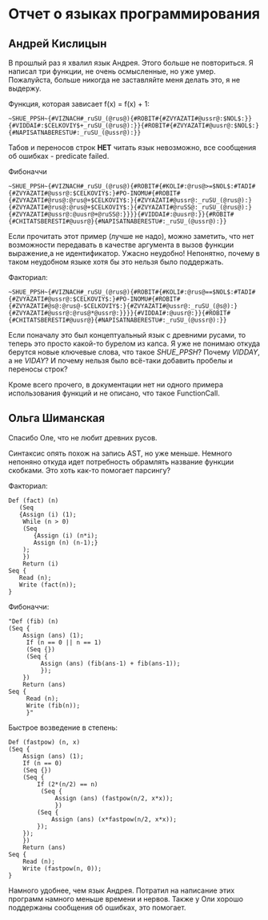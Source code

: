 # Отчет о языках программирования

## Андрей Кислицын

В прошлый раз я хвалил язык Андрея. Этого больше не повториться. Я написал три функции, не очень осмысленные, но уже умер. Пожалуйста, больше никогда не заставляйте меня делать это, я не выдержу. 

Функция, которая зависает f(x) = f(x) + 1:
```
~SHUE_PPSH~{#VIZNACH#_ruSU_(@rus@){#ROBIT#{#ZVYAZATI#@ussr@:$NOL$:}}{#VIDDAI#:$CELKOVIY$+_ruSU_(@rus@):}}{#ROBIT#{#ZVYAZATI#@uusr@:$NOL$:}{#NAPISATNABERESTU#:_ruSU_(@ussr@):}}
```

Табов и переносов строк **НЕТ** читать язык невозможно, все сообщения об ошибках - predicate failed. 


Фибоначчи
```
~SHUE_PPSH~{#VIZNACH#_ruSU_(@rus@){#ROBIT#{#KOLI#:@rus@>=$NOL$:#TADI#{#ZVYAZATI#@ussr@:$CELKOVIY$:}#PO-INOMU#{#ROBIT#{#ZVYAZATI#@rus@:@rus@+$CELKOVIY$:}{#ZVYAZATI#@ussr@:_ruSU_(@rus@):}{#ZVYAZATI#@rus@:@rus@+$CELKOVIY$:}{#ZVYAZATI#@ruSS@:_ruSU_(@rus@):}{#ZVYAZATI#@ussr@:@uusr@+@ruSS@:}}}}{#VIDDAI#:@uusr@:}}{#ROBIT#{#CHITATSBERESTI#@uusr@}{#NAPISATNABERESTU#:_ruSU_(@ussr@):}}
```

Если прочитать этот пример (лучше не надо), можно заметить, что нет возможности передавать в качестве аргумента в вызов функции выражение,а не идентификатор. Ужасно неудобно! Непонятнo, почему в таком неудобном языкe хотя бы это нельзя было поддержать. 

Факториал:
```
~SHUE_PPSH~{#VIZNACH#_ruSU_(@rus@){#ROBIT#{#KOLI#:@rus@==$NOL$:#TADI#{#ZVYAZATI#@ussr@:$CELKOVIY$:}#PO-INOMU#{#ROBIT#{#ZVYAZATI#@s@:@rus@-$CELKOVIY$:}{#ZVYAZATI#@ussr@:_ruSU_(@s@):}{#ZVYAZATI#@ussr@:@rus@*@ussr@:}}}}{#VIDDAI#:@uusr@:}}{#ROBIT#{#CHITATSBERESTI#@uusr@}{#NAPISATNABERESTU#:_ruSU_(@ussr@):}}
```

Если поначалу это был концептуальный язык с древними русами, то теперь это просто какой-то бурелом из капса. Я уже не понимаю откуда берутся новые ключевые слова, что такое _SHUE_PPSH_? Почему _VIDDAY_, а не _VIDAY_? И почему нельзя было всё-таки добавить пробелы и переносы строк?

Кроме всего прочего, в документации нет ни одного примера использования функций и не описано, что такое FunctionCall.  

## Ольга Шиманская

Спасибо Оле, что не любит древних русов.

Синтаксис опять похож на запись AST, но уже меньше. Немного непоняно откуда идет потребность обрамлять название функции скобками. Это хоть как-то помогает парсингу?

Факториал:

 ```
 Def (fact) (n) 
    (Seq 
    {Assign (i) (1);
     While (n > 0) 
     (Seq 
        {Assign (i) (n*i); 
        Assign (n) (n-1);}
     );
     }) 
     Return (i) 
Seq {
    Read (n); 
    Write (fact(n));
}
 ```

Фибоначчи:

```
"Def (fib) (n) 
(Seq {
    Assign (ans) (1);
     If (n == 0 || n == 1) 
     (Seq {}) 
     (Seq {
         Assign (ans) (fib(ans-1) + fib(ans-1));
         });
    }) 
    Return (ans) 
Seq {
     Read (n); 
     Write (fib(n));
     }"
```

Быстрое возведение в степень:
```
Def (fastpow) (n, x) 
(Seq {
    Assign (ans) (1); 
    If (n == 0) 
    (Seq {}) 
    (Seq {
        If (2*(n/2) == n)
         (Seq {
             Assign (ans) (fastpow(n/2, x*x));
             }) 
        (Seq {
            Assign (ans) (x*fastpow(n/2, x*x));
        });
    });
    }) 
    Return (ans) 
Seq { 
    Read (n); 
    Write (fastpow(n, 0)); 
}
```

Намного удобнее, чем язык Андрея. Потратил на написание этих программ намного меньше времени и нервов. Также у Оли хорошо поддержаны сообщения об ошибках, это помогает. 